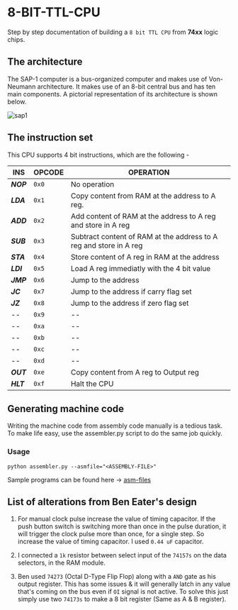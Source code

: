 # 8-BIT-TTL-CPU
Step by step documentation of building a `8 bit TTL CPU` from **74xx** logic chips.

## The architecture

The SAP-1 computer is a bus-organized computer and makes use of Von-Neumann architecture. It makes use of an 8-bit central bus and has ten main components. A pictorial representation of its architecture is shown below.

![sap1](https://github.com/YashIndane/8-BIT-TTL-CPU/assets/53041219/2bd9e97f-3501-4db6-a8cf-751ad2ebf2c7)


## The instruction set

This CPU supports 4 bit instructions, which are the following -

| INS       | OPCODE |  OPERATION |
|-----------|--------|------------|
| ***NOP*** | `0x0` | No operation |
| ***LDA*** | `0x1` | Copy content from RAM at the address to A reg. |
| ***ADD*** | `0x2` | Add content of RAM at the address to A reg and store in A reg |
| ***SUB*** | `0x3` | Subtract content of RAM at the address to A reg and store in A reg |
| ***STA*** | `0x4` | Store content of A reg in RAM at the address |
| ***LDI*** | `0x5` | Load A reg immediatly with the 4 bit value |
| ***JMP*** | `0x6` | Jump to the address |
| ***JC***  | `0x7` | Jump to the address if carry flag set |
| ***JZ***  | `0x8` | Jump to the address if zero flag set |
| --        | `0x9` | -- |
| --        | `0xa` | -- |
| --        | `0xb` | -- |
| --        | `0xc` | -- |
| --        | `0xd` | -- |
| ***OUT*** | `0xe` | Copy content from A reg to Output reg |
| ***HLT*** | `0xf` | Halt the CPU |

## Generating machine code

Writing the machine code from assembly code manually is a tedious task. To make life easy, use the assembler.py script to do the same job quickly.

### Usage
```
python assembler.py --asmfile="<ASSEMBLY-FILE>"
```

Sample programs can be found here -> [asm-files](https://github.com/YashIndane/8-BIT-TTL-CPU/tree/main/asm-files)

## List of alterations from Ben Eater's design

1. For manual clock pulse increase the value of timing capacitor. If the push button switch is switching more than once in the pulse duration, it will trigger the clock pulse more than once, for a single step. So increase the value of timing capacitor. I used ```0.44 uF``` capacitor.

2. I connected a ```1k``` resistor between select input of the ```74157s``` on the data selectors, in the RAM module.

3. Ben used ```74273``` (Octal D-Type Flip Flop) along with a ```AND``` gate as his output register. This has some issues & it will generally latch in any value that's coming on the bus even if ```OI``` signal is not active. To solve this just simply use two ```74173s``` to make a 8 bit register (Same as A & B register).
